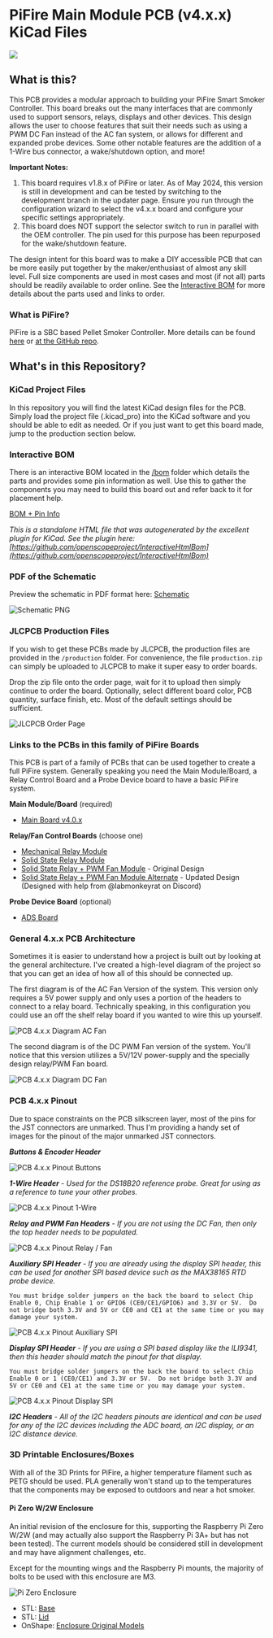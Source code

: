 # PiFire Main Module PCB (v4.x.x) KiCad Files

![](/img/board.jpg)

## What is this? 

This PCB provides a modular approach to building your PiFire Smart Smoker Controller.  This board breaks out the many interfaces that are commonly used to support sensors, relays, displays and other devices.  This design allows the user to choose features that suit their needs such as using a PWM DC Fan instead of the AC fan system, or allows for different and expanded probe devices.  Some other notable features are the addition of a 1-Wire bus connector, a wake/shutdown option, and more!  

__Important Notes:__  
1. This board requires v1.8.x of PiFire or later.  As of May 2024, this version is still in development and can be tested by switching to the development branch in the updater page.  Ensure you run through the configuration wizard to select the v4.x.x board and configure your specific settings appropriately. 
1. This board does NOT support the selector switch to run in parallel with the OEM controller.  The pin used for this purpose has been repurposed for the wake/shutdown feature. 

The design intent for this board was to make a DIY accessible PCB that can be more easily put together by the maker/enthusiast of almost any skill level.  Full size components are used in most cases and most (if not all) parts should be readily available to order online.  See the [Interactive BOM](#interactive-bom) for more details about the parts used and links to order.

### What is PiFire? 

PiFire is a SBC based Pellet Smoker Controller.  More details can be found [here](https://nebhead.github.io/PiFire) or [at the GitHub repo](https://github.com/nebhead/pifire). 

## What's in this Repository?

### KiCad Project Files 
In this repository you will find the latest KiCad design files for the  PCB.  Simply load the project file (.kicad_pro) into the KiCad software and you should be able to edit as needed.  Or if you just want to get this board made, jump to the production section below.

### Interactive BOM

There is an interactive BOM located in the [/bom](bom/) folder which details the parts and provides some pin information as well.  Use this to gather the components you may need to build this board out and refer back to it for placement help.    

[BOM + Pin Info](https://nebhead.github.io/pifire-main-module-nopwr)

_This is a standalone HTML file that was autogenerated by the excellent plugin for KiCad. See the plugin here: [https://github.com/openscopeproject/InteractiveHtmlBom](https://github.com/openscopeproject/InteractiveHtmlBom)_

### PDF of the Schematic

Preview the schematic in PDF format here: [Schematic](schematic.pdf)

![Schematic PNG](/img/schematic.png)

### JLCPCB Production Files

If you wish to get these PCBs made by JLCPCB, the production files are provided in the `/production` folder.  For convenience, the file `production.zip` can simply be uploaded to JLCPCB to make it super easy to order boards.

Drop the zip file onto the order page, wait for it to upload then simply continue to order the board.  Optionally, select different board color, PCB quantity, surface finish, etc.  Most of the default settings should be sufficient. 

![JLCPCB Order Page](/img/jlcpcb.png)

### Links to the PCBs in this family of PiFire Boards

This PCB is part of a family of PCBs that can be used together to create  a full PiFire system.  Generally speaking you need the Main Module/Board, a Relay Control Board and a Probe Device board to have a basic PiFire system.  

**Main Module/Board** (required)
* [Main Board v4.0.x](https://github.com/nebhead/pifire-main-module-nopwr)

**Relay/Fan Control Boards** (choose one)
* [Mechanical Relay Module](https://github.com/nebhead/pifire-relay-module)
* [Solid State Relay Module](https://github.com/nebhead/pifire-relay-module-SSR)
* [Solid State Relay + PWM Fan Module](https://github.com/nebhead/pifire-relay-pwm-module-ssr) - Original Design
* [Solid State Relay + PWM Fan Module Alternate](https://github.com/nebhead/pifire-relay-pwm-module-ssr-alt) - Updated Design (Designed with help from @labmonkeyrat on Discord)

**Probe Device Board** (optional)
* [ADS Board](https://github.com/nebhead/pifire-ads-board) 

### General 4.x.x PCB Architecture

Sometimes it is easier to understand how a project is built out by looking at the general architecture.  I've created a high-level diagram of the project so that you can get an idea of how all of this should be connected up. 

The first diagram is of the AC Fan Version of the system.  This version only requires a 5V power supply and only uses a portion of the headers to connect to a relay board.  Technically speaking, in this configuration you could use an off the shelf relay board if you wanted to wire this up yourself.

![PCB 4.x.x Diagram AC Fan](/img/PiFire-PCB-v4-Diagram.jpg)

The second diagram is of the DC PWM Fan version of the system.  You'll notice that this version utilizes a 5V/12V power-supply and the specially design relay/PWM Fan board.  

![PCB 4.x.x Diagram DC Fan](/img/PiFire-PCB-v4-Diagram-PWM.jpg)

### PCB 4.x.x Pinout

Due to space constraints on the PCB silkscreen layer, most of the pins for the JST connectors are unmarked.  Thus I'm providing a handy set of images for the pinout of the major unmarked JST connectors. 

___Buttons & Encoder Header___

![PCB 4.x.x Pinout Buttons](/img/PiFire-PCB-v4-Pinout-Buttons.jpg)

___1-Wire Header___ - _Used for the DS18B20 reference probe.  Great for using as a reference to tune your other probes._

![PCB 4.x.x Pinout 1-Wire](/img/PiFire-PCB-v4-Pinout-1Wire.jpg)

___Relay and PWM Fan Headers___ - _If you are not using the DC Fan, then only the top header needs to be populated._

![PCB 4.x.x Pinout Relay / Fan](/img/PiFire-PCB-v4-Pinout-Relay-Fan.jpg)

___Auxiliary SPI Header___ - _If you are already using the display SPI header, this can be used for another SPI based device such as the MAX38165 RTD probe device._

```note
You must bridge solder jumpers on the back the board to select Chip Enable 0, Chip Enable 1 or GPIO6 (CE0/CE1/GPIO6) and 3.3V or 5V.  Do not bridge both 3.3V and 5V or CE0 and CE1 at the same time or you may damage your system.
```

![PCB 4.x.x Pinout Auxiliary SPI](/img/PiFire-PCB-v4-Pinout-SPI-AUX.jpg)

___Display SPI Header___ - _If you are using a SPI based display like the ILI9341, then this header should match the pinout for that display._

```note
You must bridge solder jumpers on the back the board to select Chip Enable 0 or 1 (CE0/CE1) and 3.3V or 5V.  Do not bridge both 3.3V and 5V or CE0 and CE1 at the same time or you may damage your system.
```

![PCB 4.x.x Pinout Display SPI](/img/PiFire-PCB-v4-Pinout-SPI-Display.jpg)

___I2C Headers___ - _All of the I2C headers pinouts are identical and can be used for any of the I2C devices including the ADC board, an I2C display, or an I2C distance device._


### 3D Printable Enclosures/Boxes 

With all of the 3D Prints for PiFire, a higher temperature filament such as PETG should be used.  PLA generally won't stand up to the temperatures that the components may be exposed to outdoors and near a hot smoker.  

#### Pi Zero W/2W Enclosure

An initial revision of the enclosure for this, supporting the Raspberry Pi Zero W/2W (and may actually also support the Raspberry Pi 3A+ but has not been tested).  The current models should be considered still in development and may have alignment challenges, etc. 

Except for the mounting wings and the Raspberry Pi mounts, the majority of bolts to be used with this enclosure are M3. 

![Pi Zero Enclosure](/img/PiFire-PCB-v4-PiZero-Enclosure.png)

* STL: [Base](/printables/PiFire-v4-PiZero-Base.stl)
* STL: [Lid](/printables/PiFire-v4-PiZero-Lid.stl)
* OnShape: [Enclosure Original Models](https://cad.onshape.com/documents/3596921e7143afe3464ba577/w/28c0bdfc90c946dc2a56d7d1/e/2ad9de1bc228faf5a8cd0384?renderMode=0&uiState=66e0db844db84570fca6f1d5)

